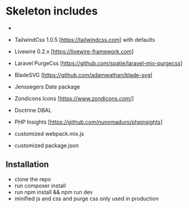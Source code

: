 # Skeleton includes

- 

- TailwindCss 1.0.5 [https://tailwindcss.com] with defaults
- Livewire 0.2.x [https://livewire-framework.com]
- Laravel PurgeCss [https://github.com/spatie/laravel-mix-purgecss]
- BladeSVG [https://github.com/adamwathan/blade-svg]
- Jenssegers Date package
- Zondicons Icons [https://www.zondicons.com/]
- Doctrine DBAL
- PHP Insights [https://github.com/nunomaduro/phpinsights]
- customized webpack.mix.js
- customized package.json

## Installation

- clone the repo
- run composer install
- run npm install && npm run dev
- minified js and css and purge css only used in production
